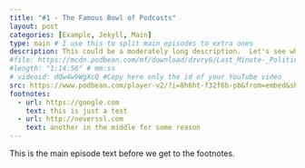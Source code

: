 ```yaml
---
title: "#1 - The Famous Bowl of Podcasts"
layout: post
categories: [Example, Jekyll, Main]
type: main # I use this to split main episodes to extra ones
description: This could be a moderately long description.  Let's see what happens with a bunch of text here and what it looks like rendered.  Here's hoping.
#file: https://mcdn.podbean.com/mf/download/dzvry6/Last_Minute-_Politics_-_EP_1917vx.mp3
#length: "1:14:56" # mm:ss
# videoid: dQw4w9WgXcQ #Copy here only the id of your YouTube video
src: https://www.podbean.com/player-v2/?i=8h6ht-f32f6b-pb&from=embed&share=1&download=1&skin=f6f6f6&btn-skin=8bbb4e&size=150
footnotes:
  - url: https://google.com
    text: this is just a test
  - url: http://neverssl.com
    text: another in the middle for some reason
---
```


This is the main episode text before we get to the footnotes.
